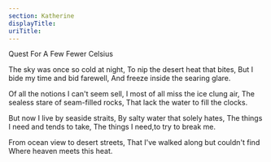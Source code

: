 ```yaml
---
section: Katherine
displayTitle:
uriTitle:
---
```


Quest For A Few Fewer Celsius

The sky was once so cold at night,
To nip the desert heat that bites,
But I bide my time and bid farewell,
And freeze inside the searing glare.

Of all the notions I can't seem sell,
I most of all miss the ice clung air,
The sealess stare of seam-filled rocks,
That lack the water to fill the clocks.

But now I live by seaside straits,
By salty water that solely hates,
The things I need and tends to take,
The things I need,to try to break me.

From ocean view to desert streets,
That I've walked along but couldn't find
Where heaven meets this heat.
